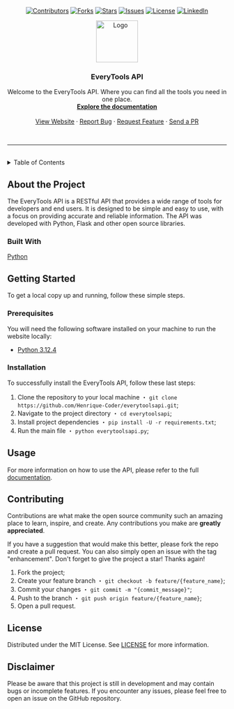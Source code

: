 <p align="center">
    <a href="https://github.com/Henrique-Coder/everytoolsapi/contributors"><img alt="Contributors" src="https://img.shields.io/github/contributors/Henrique-Coder/everytoolsapi.svg?style=for-the-badge&logo=github"/></a>
    <a href="https://github.com/Henrique-Coder/everytoolsapi/forks"><img alt="Forks" src="https://img.shields.io/github/forks/Henrique-Coder/everytoolsapi.svg?style=for-the-badge&logo=github"/></a>
    <a href="https://github.com/Henrique-Coder/everytoolsapi/stargazers"><img alt="Stars" src="https://img.shields.io/github/stars/Henrique-Coder/everytoolsapi.svg?style=for-the-badge&logo=github"/></a>
    <a href="https://github.com/Henrique-Coder/everytoolsapi/issues"><img alt="Issues" src="https://img.shields.io/github/issues/Henrique-Coder/everytoolsapi.svg?&style=for-the-badge&logo=github"/></a>
    <a href="https://github.com/Henrique-Coder/everytoolsapi/blob/main/LICENSE"><img alt="License" src="https://img.shields.io/github/license/Henrique-Coder/everytoolsapi.svg?style=for-the-badge&logo=github"/></a>
    <a href="https://www.linkedin.com/in/henrique-coder"><img alt="LinkedIn" src="https://img.shields.io/badge/-LinkedIn-black.svg?style=for-the-badge&logo=linkedin&colorB=555"/></a>
</p>

<div align="center">
  <a href="https://github.com/Henrique-Coder/everytoolsapi">
    <img src="https://media.githubusercontent.com/media/Henrique-Coder/everytoolsapi/main/.github/images/logo/96x96.png" alt="Logo" width="96" height="96">
  </a>

  <h3 align="center">EveryTools API</h3>

  <p align="center">
    Welcome to the EveryTools API. Where you can find all the tools you need in one place.
    <br />
    <a href="https://everytoolsapi-api.onrender.com/docs"><strong>Explore the documentation</strong></a>
    <br />
    <br />
    <a href="https://everytoolsapi-api.onrender.com">View Website</a>
    ·
    <a href="https://github.com/Henrique-Coder/everytoolsapi/issues">Report Bug</a>
    ·
    <a href="https://github.com/Henrique-Coder/everytoolsapi/issues">Request Feature</a>
    ·
    <a href="https://github.com/Henrique-Coder/everytoolsapi/pulls">Send a PR</a>
  </p>
</div>

<br>

---

<br>

<!-- TABLE OF CONTENTS -->
<details>
  <summary>Table of Contents</summary>
  <ol>
    <li>
      <a href="#about-the-project">About the Project</a>
      <ul>
        <li><a href="#built-with">Built With</a></li>
      </ul>
    </li>
    <li>
      <a href="#getting-started">Getting Started</a>
      <ul>
        <li><a href="#prerequisites">Prerequisites</a></li>
        <li><a href="#installation">Installation</a></li>
      </ul>
    </li>
    <li><a href="#usage">Usage</a></li>
    <li><a href="#contributing">Contributing</a></li>
    <li><a href="#license">License</a></li>
    <li><a href="#disclaimer">Disclaimer</a></li>
  </ol>
</details>

<!-- ABOUT THE PROJECT -->
## About the Project

The EveryTools API is a RESTful API that provides a wide range of tools for developers and end users. It is designed to be simple and easy to use, with a focus on providing accurate and reliable information. The API was developed with Python, Flask and other open source libraries.

### Built With

[Python](https://www.python.org)

<!-- GETTING STARTED -->
## Getting Started

To get a local copy up and running, follow these simple steps.

<!-- PREREQUISITES -->
### Prerequisites

You will need the following software installed on your machine to run the website locally:

- [Python 3.12.4](https://www.python.org/downloads/release/python-3124)

<!-- INSTALLATION -->
### Installation

To successfully install the EveryTools API, follow these last steps:

1. Clone the repository to your local machine ・ `git clone https://github.com/Henrique-Coder/everytoolsapi.git`;
2. Navigate to the project directory ・ `cd everytoolsapi`;
3. Install project dependencies ・ `pip install -U -r requirements.txt`;
4. Run the main file ・ `python everytoolsapi.py`;

<!-- USAGE -->
## Usage

For more information on how to use the API, please refer to the full [documentation](https://everytoolsapi-api.onrender.com/docs).

<!-- CONTRIBUTING -->
## Contributing

Contributions are what make the open source community such an amazing place to learn, inspire, and create. Any contributions you make are **greatly appreciated**.

If you have a suggestion that would make this better, please fork the repo and create a pull request. You can also simply open an issue with the tag "enhancement".
Don't forget to give the project a star! Thanks again!

1. Fork the project;
2. Create your feature branch ・ `git checkout -b feature/{feature_name}`;
3. Commit your changes ・ `git commit -m "{commit_message}"`;
4. Push to the branch ・ `git push origin feature/{feature_name}`;
5. Open a pull request.

<!-- LICENSE -->
## License

Distributed under the MIT License. See [LICENSE](https://github.com/Henrique-Coder/everytoolsapi/blob/main/LICENSE) for more information.

## Disclaimer

Please be aware that this project is still in development and may contain bugs or incomplete features. If you encounter any issues, please feel free to open an issue on the GitHub repository.
